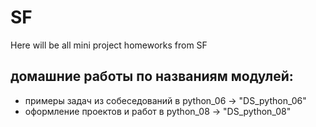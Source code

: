 # SF
Here will be all mini project homeworks from SF

## домашние работы по названиям модулей:
* примеры задач из собеседований в python_06 -> "DS_python_06"
* оформление проектов и работ в python_08 -> "DS_python_08"